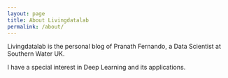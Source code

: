 ```yaml
---
layout: page
title: About Livingdatalab
permalink: /about/
---
```


Livingdatalab is the personal blog of Pranath Fernando, a Data Scientist at Southern Water UK.

I have a special interest in Deep Learning and its applications.
